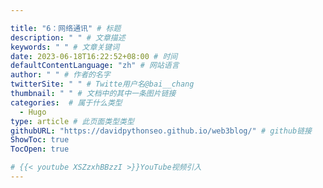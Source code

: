 ```yaml
---

title: "6：网络通讯" # 标题
description: " " # 文章描述
keywords: " " # 文章关键词
date: 2023-06-18T16:22:52+08:00 # 时间
defaultContentLanguage: "zh" # 网站语言
author: " " # 作者的名字
twitterSite: " " # Twitte用户名@bai__chang
thumbnail: " " # 文档中的其中一条图片链接
categories:  # 属于什么类型
  - Hugo
type: article # 此页面类型类型
githubURL: "https://davidpythonseo.github.io/web3blog/" # github链接
ShowToc: true
TocOpen: true

# {{< youtube XSZzxhBBzzI >}}YouTube视频引入
---
```



